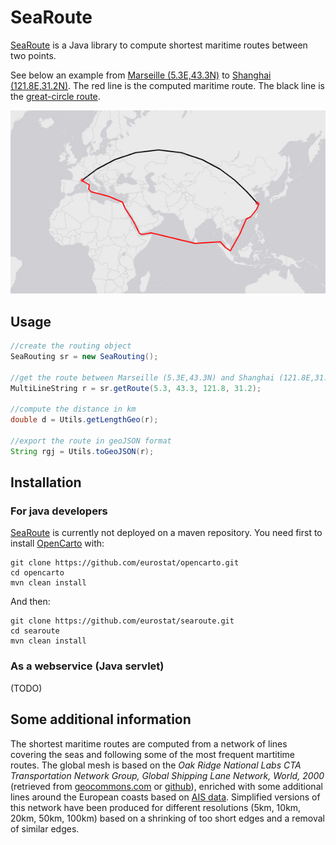 # SeaRoute

[SeaRoute](https://github.com/eurostat/searoute) is a Java library to compute shortest maritime routes between two points.

See below an example from [Marseille (5.3E,43.3N)](https://www.openstreetmap.org/#map=10/43.3/5.3) to [Shanghai (121.8E,31.2N)](https://www.openstreetmap.org/#map=10/31.2/121.8). The red line is the computed maritime route. The black line is the [great-circle route](https://en.wikipedia.org/wiki/Great-circle_distance).

![From Marseille to Shangai](doc/img/mars_shan.png)

## Usage

```java
//create the routing object
SeaRouting sr = new SeaRouting();

//get the route between Marseille (5.3E,43.3N) and Shanghai (121.8E,31.2N)
MultiLineString r = sr.getRoute(5.3, 43.3, 121.8, 31.2);

//compute the distance in km
double d = Utils.getLengthGeo(r);

//export the route in geoJSON format
String rgj = Utils.toGeoJSON(r);
``` 
## Installation

### For java developers

[SeaRoute](https://github.com/eurostat/searoute) is currently not deployed on a maven repository. You need first to install [OpenCarto](https://github.com/jgaffuri/OpenCarto) with:

```
git clone https://github.com/eurostat/opencarto.git
cd opencarto
mvn clean install
```

And then:

```
git clone https://github.com/eurostat/searoute.git
cd searoute
mvn clean install
```

### As a webservice (Java servlet)

(TODO)

## Some additional information

The shortest maritime routes are computed from a network of lines covering the seas and following some of the most frequent martitime routes. The global mesh is based on the *Oak Ridge National Labs CTA Transportation Network Group, Global Shipping Lane Network, World, 2000* (retrieved from [geocommons.com](http://geocommons.com/datasets?id=25) or [github](https://github.com/geoiq/gc_data/blob/master/datasets/25.geojson)), enriched with some additional lines around the European coasts based on [AIS data](https://en.wikipedia.org/wiki/Automatic_identification_system). Simplified versions of this network have been produced for different resolutions (5km, 10km, 20km, 50km, 100km) based on a shrinking of too short edges and a removal of similar edges.

